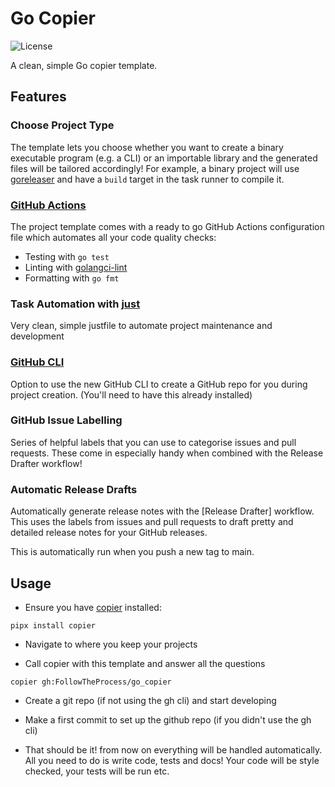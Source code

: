 # Go Copier

![License](https://img.shields.io/github/license/FollowTheProcess/go_copier.svg)

A clean, simple Go copier template.

## Features

### Choose Project Type

The template lets you choose whether you want to create a binary executable program (e.g. a CLI) or an importable library and the generated files will be tailored accordingly! For example, a binary project will use [goreleaser] and have a `build` target in the task runner to compile it.

### [GitHub Actions]

The project template comes with a ready to go GitHub Actions configuration file which automates all your code quality checks:

* Testing with `go test`
* Linting with [golangci-lint]
* Formatting with `go fmt`

### Task Automation with [just]

Very clean, simple justfile to automate project maintenance and development

### [GitHub CLI]

Option to use the new GitHub CLI to create a GitHub repo for you during project creation. (You'll need to have this already installed)

### GitHub Issue Labelling

Series of helpful labels that you can use to categorise issues and pull requests. These come in especially handy when combined with the Release Drafter workflow!

### Automatic Release Drafts

Automatically generate release notes with the [Release Drafter] workflow. This uses the labels from issues and pull requests to draft pretty and detailed release notes for your GitHub releases.

This is automatically run when you push a new tag to main.

## Usage

* Ensure you have [copier] installed:

``` shell
pipx install copier
```

* Navigate to where you keep your projects

* Call copier with this template and answer all the questions

``` shell
copier gh:FollowTheProcess/go_copier
```

* Create a git repo (if not using the gh cli) and start developing

* Make a first commit to set up the github repo (if you didn't use the gh cli)

* That should be it! from now on everything will be handled automatically. All you need to do is write code, tests and docs! Your code will be style checked, your tests will be run etc.

[GitHub actions]: https://docs.github.com/en/free-pro-team@latest/actions
[GitHub CLI]: https://cli.github.com
[golangci-lint]: https://golangci-lint.run
[goreleaser]: https://goreleaser.com/intro/
[just]: https://github.com/casey/just
[copier]: https://github.com/copier-org/copier
